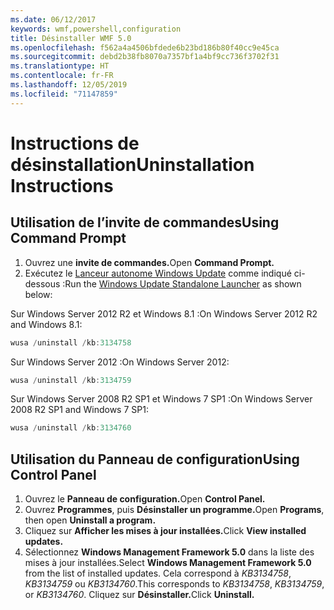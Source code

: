```yaml
---
ms.date: 06/12/2017
keywords: wmf,powershell,configuration
title: Désinstaller WMF 5.0
ms.openlocfilehash: f562a4a4506bfdede6b23bd186b80f40cc9e45ca
ms.sourcegitcommit: debd2b38fb8070a7357bf1a4bf9cc736f3702f31
ms.translationtype: HT
ms.contentlocale: fr-FR
ms.lasthandoff: 12/05/2019
ms.locfileid: "71147859"
---
```

# <a name="uninstallation-instructions"></a><span data-ttu-id="6211f-103">Instructions de désinstallation</span><span class="sxs-lookup"><span data-stu-id="6211f-103">Uninstallation Instructions</span></span>

## <a name="using-command-prompt"></a><span data-ttu-id="6211f-104">Utilisation de l’invite de commandes</span><span class="sxs-lookup"><span data-stu-id="6211f-104">Using Command Prompt</span></span>

1. <span data-ttu-id="6211f-105">Ouvrez une **invite de commandes.**</span><span class="sxs-lookup"><span data-stu-id="6211f-105">Open **Command Prompt.**</span></span>
2. <span data-ttu-id="6211f-106">Exécutez le [Lanceur autonome Windows Update](https://support.microsoft.com/en-us/kb/934307) comme indiqué ci-dessous :</span><span class="sxs-lookup"><span data-stu-id="6211f-106">Run the [Windows Update Standalone Launcher](https://support.microsoft.com/en-us/kb/934307) as shown below:</span></span>

<span data-ttu-id="6211f-107">Sur Windows Server 2012 R2 et Windows 8.1 :</span><span class="sxs-lookup"><span data-stu-id="6211f-107">On Windows Server 2012 R2 and Windows 8.1:</span></span>

```powershell
wusa /uninstall /kb:3134758
```

<span data-ttu-id="6211f-108">Sur Windows Server 2012 :</span><span class="sxs-lookup"><span data-stu-id="6211f-108">On Windows Server 2012:</span></span>

```powershell
wusa /uninstall /kb:3134759
```

<span data-ttu-id="6211f-109">Sur Windows Server 2008 R2 SP1 et Windows 7 SP1 :</span><span class="sxs-lookup"><span data-stu-id="6211f-109">On Windows Server 2008 R2 SP1 and Windows 7 SP1:</span></span>

```powershell
wusa /uninstall /kb:3134760
```

## <a name="using-control-panel"></a><span data-ttu-id="6211f-110">Utilisation du Panneau de configuration</span><span class="sxs-lookup"><span data-stu-id="6211f-110">Using Control Panel</span></span>

1. <span data-ttu-id="6211f-111">Ouvrez le **Panneau de configuration.**</span><span class="sxs-lookup"><span data-stu-id="6211f-111">Open **Control Panel.**</span></span>
2. <span data-ttu-id="6211f-112">Ouvrez **Programmes**, puis **Désinstaller un programme.**</span><span class="sxs-lookup"><span data-stu-id="6211f-112">Open **Programs**, then open **Uninstall a program.**</span></span>
3. <span data-ttu-id="6211f-113">Cliquez sur **Afficher les mises à jour installées.**</span><span class="sxs-lookup"><span data-stu-id="6211f-113">Click **View installed updates.**</span></span>
4. <span data-ttu-id="6211f-114">Sélectionnez **Windows Management Framework 5.0** dans la liste des mises à jour installées.</span><span class="sxs-lookup"><span data-stu-id="6211f-114">Select **Windows Management Framework 5.0** from the list of installed updates.</span></span> <span data-ttu-id="6211f-115">Cela correspond à *KB3134758*, *KB3134759* ou *KB3134760*.</span><span class="sxs-lookup"><span data-stu-id="6211f-115">This corresponds to *KB3134758*, *KB3134759*, or *KB3134760*.</span></span> <span data-ttu-id="6211f-116">Cliquez sur **Désinstaller.**</span><span class="sxs-lookup"><span data-stu-id="6211f-116">Click **Uninstall.**</span></span>
